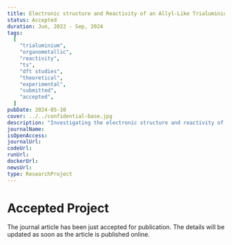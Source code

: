 ```yaml
---
title: Electronic structure and Reactivity of an Allyl-Like Trialuminium Compound
status: Accepted
duration: Jun, 2022 - Sep, 2024
tags:
  [
    "trialuminium",
    "organometallic",
    "reactivity",
    "ts",
    "dft studies",
    "theoretical",
    "experimental",
    "submitted",
    "accepted",
  ]
pubDate: 2024-05-10
cover: ../../confidential-base.jpg
description: "Investigating the electronic structure and reactivity of an allyl-like trialuminium compound, an intriguing study in organometallic chemistry."
journalName:
isOpenAccess:
journalUrl:
codeUrl:
runUrl:
dockerUrl:
newsUrl:
type: ResearchProject
---
```


# Accepted Project

The journal article has been just accepted for publication. The details will be updated as soon as the article is published online.
